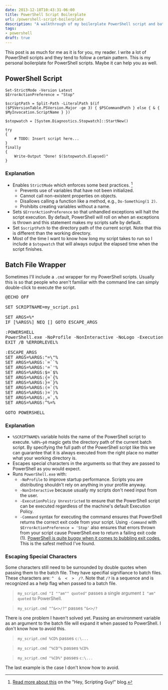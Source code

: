 ```yaml
---
date: 2013-12-18T10:43:31-06:00
title: PowerShell Script Boilerplate
url: /powershell-script-boilerplate
description: "A walkthrough of my boilerplate PowerShell script and batch file wrapper. Includes argument pass-through and exit code bubbling."
tags:
- powershell
draft: true
---
```


This post is as much for me as it is for you, my reader. I write a lot of
PowerShell scripts and they tend to follow a certain pattern. This is my
personal boilerplate for PowerShell scripts. Maybe it can help you as well.

## PowerShell Script

    Set-StrictMode -Version Latest
    $ErrorActionPreference = "Stop"

    $scriptPath = Split-Path -LiteralPath $(if ($PSVersionTable.PSVersion.Major -ge 3) { $PSCommandPath } else { & { $MyInvocation.ScriptName } })

    $stopwatch = [System.Diagnostics.Stopwatch]::StartNew()

    try
    {
        # TODO: Insert script here...
    }
    finally
    {
        Write-Output "Done! $($stopwatch.Elapsed)"
    }

### Explanation

- Enables `StrictMode` which enforces some best practices. [^1]
  - Prevents use of variables that have not been initialized.
  - Cannot call non-existent properties on objects.
  - Disallows calling a function like a method, e.g., `Do-Something(1 2)`.
  - Prohibits creating variables without a name.
- Sets `$ErrorActionPreference` so that unhandled exceptions will halt
  the script execution. By default, PowerShell will roll on when an exceptions
  is thrown and this statement makes my scripts safe by default.
- Set `$scriptPath` to the directory path of the current script.
  Note that this is different than the working directory.
- Most of the time I want to know how long my script takes to run so I include
  a `$stopwatch` that will always output the elapsed time when the script finishes.

<a id="bat-wrapper"> </a>

## Batch File Wrapper

Sometimes I'll include a `.cmd` wrapper for my PowerShell scripts. Usually this is so that people who aren't familiar with the command line can simply double-click to execute the script.

<pre>
@ECHO OFF

SET SCRIPTNAME=my_script.ps1

SET ARGS=%*
IF [%ARGS%] NEQ [] GOTO ESCAPE_ARGS

:POWERSHELL
PowerShell.exe -NoProfile -NonInteractive -NoLogo -ExecutionPolicy Unrestricted -Command "&amp; { $ErrorActionPreference = 'Stop'; &amp; '%~d0%~p0%SCRIPTNAME%' @args; EXIT $LASTEXITCODE }" %ARGS%
EXIT /B %ERRORLEVEL%

:ESCAPE_ARGS
SET ARGS=%ARGS:"=\"%
SET ARGS=%ARGS:`=``%
SET ARGS=%ARGS:'=`'%
SET ARGS=%ARGS:$=`$%
SET ARGS=%ARGS:&#123;=`&#123;%
SET ARGS=%ARGS:}=`}%
SET ARGS=%ARGS:(=`(%
SET ARGS=%ARGS:)=`)%
SET ARGS=%ARGS:,=`,%
SET ARGS=%ARGS:^%=%

GOTO POWERSHELL
</pre>

### Explanation

- `%SCRIPTNAME%` variable holds the name of the PowerShell script to execute. `%d0%~p0` magic gets the directory path of the
  current batch script. By specifying the full path of the PowerShell script
  like this we can guarantee that it is always executed from the right place
  no matter what your working directory is.
- Escapes special characters in the arguments so that they are passed to PowerShell as you would expect.
- Runs `PowerShell.exe` with:
    - `-NoProfile` to improve startup performance. Scripts you are distributing
      shouldn't rely on anything in your profile anyway.
    - `-NonInteractive` because usually my scripts don't need input from the user.
    - `-ExecutionPolicy Unrestricted` to ensure that the PowerShell script can
      be executed regardless of the machine's default Execution Policy.
    - `-Command` syntax for executing the command ensures that PowerShell
      returns the correct exit code from your script.
      Using `-Command` with `$ErrorActionPreference = 'Stop'` also ensures that
      errors thrown from your script cause PowerShell.exe to return a failing
      exit code (1). [PowerShell is quite buggy when it comes to bubbling exit 
      codes.]({{site.url}}/2012/powershell-batch-files-exit-codes/)
      This is the safest method I've found.

### Escaping Special Characters

Some characters still need to be surrounded by double quotes
when passing them to the batch file. They have specifial signifiance to batch
files. These characters are: `^  &  <  >  /?`.
Note that `/?` is a sequence and is recognized as a help flag when passed to
a batch file.

> `my_script.cmd "I ""am"" quoted"` passes a single argument `I "am" quoted` to PowerShell.

> `my_script.cmd "^&<>/?"` passes `^&<>/?`

There is one problem I haven't solved yet. Passing an environment variable as an argument
to the batch file will expand it when passed to PowerShell. I don't know how to avoid this.

> `my_script.cmd %CD%` passes `c:\...`

> `my_script.cmd ^%CD^%` passes `%CD%`

> `my_script.cmd "%CD%"` passes `c:\...`

The last example is the case I don't know how to avoid.

[^1]: [Read more about this](http://blogs.technet.com/b/heyscriptingguy/archive/2014/12/03/enforce-better-script-practices-by-using-set-strictmode.aspx) on the "Hey, Scripting Guy!" blog.